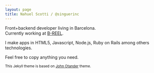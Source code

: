 ```yaml
---
layout: page
title: Nahuel Scotti / @singuerinc
---
```


Front+backend developer living in Barcelona.<br/>Currently working at <a href="http://www.b-reel.com" target="_blank">B-REEL</a>.

I make apps in HTML5, Javascript, Node.js, Ruby on Rails among others technologies.

Feel free to copy anything you need.

<small>This Jekyll theme is based on [John Otander](http://johnotander.com) theme.
